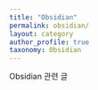 ```yaml
---
title: "Obsidian"
permalink: obsidian/
layout: category
author_profile: true
taxonomy: Obsidian
---
```


Obsidian 관련 글